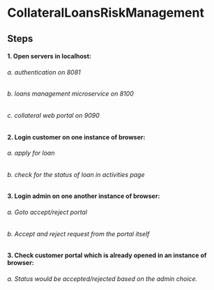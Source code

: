 # CollateralLoansRiskManagement

## Steps
#### 1. Open servers in localhost:
###### a. authentication on 8081
###### b. loans management microservice on 8100
###### c. collateral web portal on 9090

#### 2. Login customer on one instance of browser:
###### a. apply for loan
###### b. check for the status of loan in activities page

#### 3. Login admin on one another instance of browser:
###### a. Goto accept/reject portal
###### b. Accept and reject request from the portal itself

#### 3. Check customer portal which is already opened in an instance of browser:
###### a. Status would be accepted/rejected based on the admin choice.
